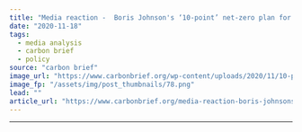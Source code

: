 ```yaml
---
title: "Media reaction -  Boris Johnson's ‘10-point’ net-zero plan for climate change"
date: "2020-11-18"
tags: 
  - media analysis
  - carbon brief
  - policy
source: "carbon brief"
image_url: "https://www.carbonbrief.org/wp-content/uploads/2020/11/10-point-plan-montage-583x372.png"
image_fp: "/assets/img/post_thumbnails/78.png"
lead: ""
article_url: "https://www.carbonbrief.org/media-reaction-boris-johnsons-10-point-net-zero-plan-for-climate-change"
---
```


---

